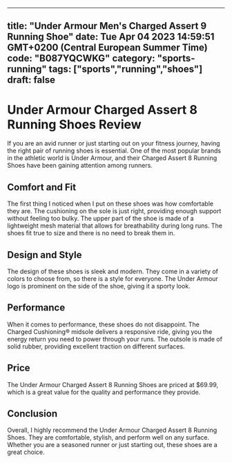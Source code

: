 
---
title: "Under Armour Men's Charged Assert 9 Running Shoe" 
date: Tue Apr 04 2023 14:59:51 GMT+0200 (Central European Summer Time)
code: "B087YQCWKG"
category: "sports-running"
tags: ["sports","running","shoes"] 
draft: false
---
    
# Under Armour Charged Assert 8 Running Shoes Review

If you are an avid runner or just starting out on your fitness journey, having the right pair of running shoes is essential. One of the most popular brands in the athletic world is Under Armour, and their Charged Assert 8 Running Shoes have been gaining attention among runners. 

## Comfort and Fit

The first thing I noticed when I put on these shoes was how comfortable they are. The cushioning on the sole is just right, providing enough support without feeling too bulky. The upper part of the shoe is made of a lightweight mesh material that allows for breathability during long runs. The shoes fit true to size and there is no need to break them in. 

## Design and Style

The design of these shoes is sleek and modern. They come in a variety of colors to choose from, so there is a style for everyone. The Under Armour logo is prominent on the side of the shoe, giving it a sporty look. 

## Performance

When it comes to performance, these shoes do not disappoint. The Charged Cushioning® midsole delivers a responsive ride, giving you the energy return you need to power through your runs. The outsole is made of solid rubber, providing excellent traction on different surfaces. 

## Price

The Under Armour Charged Assert 8 Running Shoes are priced at $69.99, which is a great value for the quality and performance they provide. 

## Conclusion

Overall, I highly recommend the Under Armour Charged Assert 8 Running Shoes. They are comfortable, stylish, and perform well on any surface. Whether you are a seasoned runner or just starting out, these shoes are a great choice.
